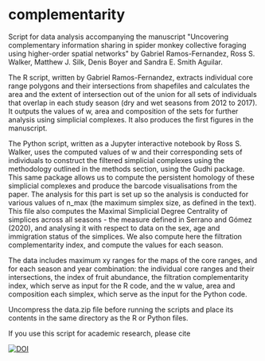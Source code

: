 # complementarity
Script for data analysis accompanying the manuscript "Uncovering complementary information sharing in spider monkey collective foraging using higher-order spatial networks" by Gabriel Ramos-Fernandez, Ross S. Walker, Matthew J. Silk, Denis Boyer and Sandra E. Smith Aguilar.

The R script, written by Gabriel Ramos-Fernandez, extracts individual core range polygons and their intersections from shapefiles and calculates the area and the extent of intersection out of the union for all sets of individuals that overlap in each study season (dry and wet seasons from 2012 to 2017). It outputs the values of w, area and composition of the sets for further analysis using simplicial complexes. It also produces the first figures in the manuscript.

The Python script, written as a Jupyter interactive notebook by Ross S. Walker, uses the computed values of w and their corresponding sets of individuals to construct the filtered simplicial complexes using the methodology outlined in the methods section, using the Gudhi package. This same package allows us to compute the persistent homology of these simplicial complexes and produce the barcode visualisations from the paper. The analysis for this part is set up so the analysis is conducted for various values of n_max (the maximum simplex size, as defined in the text). This file also computes the Maximal Simplicial Degree Centrality of simplices across all seasons - the measure defined in Serrano and Gómez (2020), and analysing it with respect to data on the sex, age and immigration status of the simplices. We also compute here the filtration complementarity index, and compute the values for each season.

The data includes maximum xy ranges for the maps of the core ranges, and for each season and year combination: the individual core ranges and their intersections, the index of fruit abundance, the filtration complementarity index, which serve as input for the R code, and the w value, area and composition each simplex, which serve as the input for the Python code. 

Uncompress the data.zip file before running the scripts and place its contents in the same directory as the R or Python files.

If you use this script for academic research, please cite 

[![DOI](https://zenodo.org/badge/DOI/10.5281/zenodo.15292113.svg)](https://doi.org/10.5281/zenodo.15292113)
